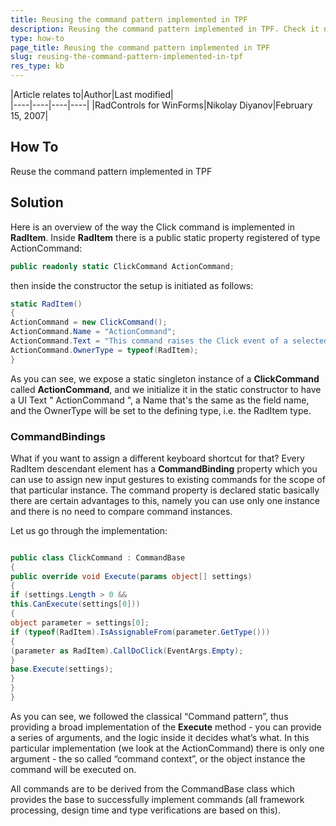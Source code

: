 ```yaml
---
title: Reusing the command pattern implemented in TPF
description: Reusing the command pattern implemented in TPF. Check it now!
type: how-to
page_title: Reusing the command pattern implemented in TPF
slug: reusing-the-command-pattern-implemented-in-tpf
res_type: kb
---
```


|Article relates to|Author|Last modified|  
|----|----|----|----|
|RadControls for WinForms|Nikolay Diyanov|February 15, 2007| 

## How To

Reuse the command pattern implemented in TPF  
   
## Solution 

Here is an overview of the way the Click command is implemented in **RadItem**. Inside **RadItem** there is a public static property registered of type ActionCommand:

````C#
public readonly static ClickCommand ActionCommand;

````
 
then inside the constructor the setup is initiated as follows:
   
````C#
static RadItem()     
{     
ActionCommand = new ClickCommand();     
ActionCommand.Name = "ActionCommand";     
ActionCommand.Text = "This command raises the Click event of a selected RadItem instance.";     
ActionCommand.OwnerType = typeof(RadItem);     
} 

````

As you can see, we expose a static singleton instance of a **ClickCommand** called **ActionCommand**, and we initialize it in the static constructor to have a UI Text " ActionCommand ", a Name that's the same as the field name, and the OwnerType will be set to the defining type, i.e. the RadItem type.  
   
### CommandBindings

What if you want to assign a different keyboard shortcut for that? Every RadItem descendant element has a **CommandBinding** property which you can use to assign new input gestures to existing commands for the scope of that particular instance. The command property is declared static basically there are certain advantages to this, namely you can use only one instance and there is no need to compare command instances.   
   
Let us go through the implementation:   
   
````C#

public class ClickCommand : CommandBase      
{     
public override void Execute(params object[] settings)     
{     
if (settings.Length > 0 &&     
this.CanExecute(settings[0]))     
{     
object parameter = settings[0];     
if (typeof(RadItem).IsAssignableFrom(parameter.GetType()))     
{     
(parameter as RadItem).CallDoClick(EventArgs.Empty);     
}     
base.Execute(settings);     
}     
}     
} 

````  

As you can see, we followed the classical “Command pattern”, thus providing a broad implementation of the **Execute** method - you can provide a series of arguments, and the logic inside it decides what’s what. In this particular implementation (we look at the ActionCommand) there is only one argument - the so called “command context”, or the object instance the command will be executed on.  

All commands are to be derived from the CommandBase class which provides the base to successfully implement commands (all framework processing, design time and type verifications are based on this).


